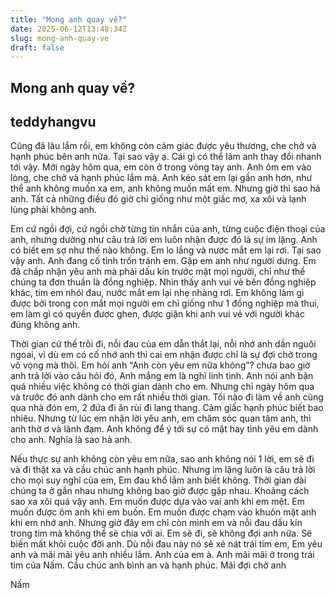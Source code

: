 ```yaml
---
title: "Mong anh quay về?"
date: 2025-06-12T13:48:34Z
slug: mong-anh-quay-ve
draft: false
---
```


## Mong anh quay về?

## teddyhangvu

Cũng đã lâu lắm rồi, em không còn cảm giác được yêu thương, che chở và hạnh phúc bên anh nữa. Tại sao vậy ạ. Cái gì có thể làm anh thay đổi nhanh tới vậy. Mới ngày hôm qua, em còn ở trong vòng tay anh. Anh ôm em vào lòng, che chở và hạnh phúc lắm mà. Anh kéo sát em lại gần anh hơn, như thể anh không muốn xa em, anh không muốn mất em. Nhưng giờ thì sao hả anh. Tất cả những điều đó giờ chỉ giống như một giấc mơ, xa xôi và lạnh lùng phải không anh.
 
Em cứ ngồi đợi, cứ ngồi chờ từng tin nhắn của anh, từng cuộc điện thoại của anh, nhưng dường như câu trả lời em luôn nhận được đó là sự im lặng. Anh có biết em sợ như thế nào không. Em lo lắng và nươc mắt em lại rơi. Tại sao vậy anh. Anh đang cố tình trốn tránh em. Gặp em anh như người dưng. Em đã chấp nhận yêu anh mà phải dấu kín trước mặt mọi người, chỉ như thể chúng ta đơn thuần là đồng nghiệp. Nhìn thấy anh vui vẻ bên đồng nghiệp khác, tim em nhói đau, nước mắt em lại nhẹ nhàng rơi. Em không làm gì được bởi trong con mắt mọi người em chỉ giống như 1 đồng nghiệp mà thui, em làm gì có quyền được ghen, được giận khi anh vui vẻ với người khác đúng không anh.
 
Thời gian cứ thế trôi đi, nỗi đau của em dẫn thắt lại, nỗi nhớ anh dần nguôi ngoai, vì dù em có cố nhớ anh thì cai em nhận được chỉ là sự đợi chờ trong vô vọng mà thôi. Em hỏi anh “Anh còn yêu em nữa không”? chưa bao giờ anh trả lời vào câu hỏi đó, Anh mắng em là nghĩ linh tinh. Anh nói anh bận quá nhiều việc không có thời gian dành cho em. Nhưng chỉ ngày hôm qua và trước đó anh dành cho em rất nhiều thời gian. Tối nào đi làm về anh cũng qua nhà đón em, 2 đứa đi ăn rùi đi lang thang. Cảm giấc hạnh phúc biết bao nhiêu. Nhưng từ lúc em nhận lời yêu anh, em chăm sóc quan tâm anh, thì anh thờ ơ và lãnh đạm. Anh không để ý tới sự có mặt hay tình yêu em dành cho anh. Nghĩa là sao hả anh.
 
Nếu thực sự anh không còn yêu em nữa, sao anh không nói 1 lời, em sẽ đi và đi thật xa và cầu chúc anh hạnh phúc. Nhưng im lặng luôn là câu trả lời cho mọi suy nghĩ của em, Em đau khổ lắm anh biết không. Thời gian dài chúng ta ở gần nhau nhưng không bao giờ được gặp nhau. Khoảng cách sao xa xôi quá vậy anh. Em muốn được dựa vào vai anh khi em mệt. Em muốn được ôm anh khi em buồn. Em muốn được chạm vào khuôn mặt anh khi em nhớ anh. Nhưng giờ đây em chỉ còn mình em và nỗi đau dấu kín trong tim mà không thể sẻ chia với ai.
Em sẽ đi, sẽ không đợi anh nữa. Sẽ biến mất khỏi cuộc đời anh. Dù nỗi đau này nó sẽ xé nát trái tim em, Em yêu anh và mãi mãi yêu anh nhiều lắm. Anh của em à.
Anh mãi mãi ở trong trái tim của Nấm.
Cầu chúc anh bình an và hạnh phúc. Mãi đợi chờ anh
 
Nấm